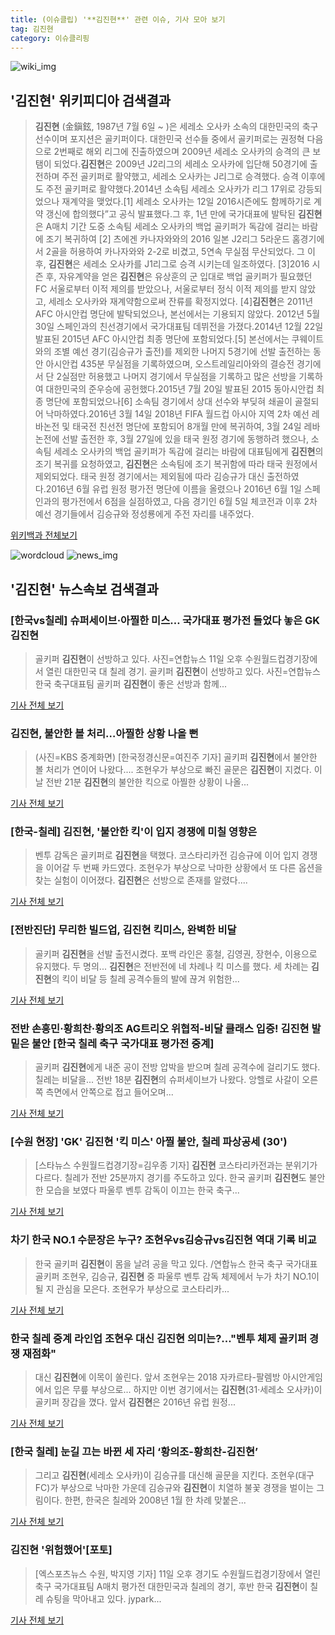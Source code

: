 ```yaml
---
title: (이슈클립) '**김진현**' 관련 이슈, 기사 모아 보기
tag: 김진현
category: 이슈클리핑
---
```

![wiki_img](https://user-images.githubusercontent.com/42597476/44503234-41136a80-a6d0-11e8-9071-6fc6418eafe4.png)
## **'**김진현**'** 위키피디아 검색결과
>**김진현** (金鎭鉉, 1987년 7월 6일 ~ )은 세레소 오사카 소속의 대한민국의 축구 선수이며 포지션은 골키퍼이다. 대한민국 선수들 중에서 골키퍼로는 권정혁 다음으로 2번째로 해외 리그에 진출하였으며 2009년 세레소 오사카의 승격의 큰 보탬이 되었다.**김진현**은 2009년 J2리그의 세레소 오사카에 입단해 50경기에 출전하며 주전 골키퍼로 활약했고, 세레소 오사카는 J리그로 승격했다. 승격 이후에도 주전 골키퍼로 활약했다.2014년 소속팀 세레소 오사카가 리그 17위로 강등되었으나 재계약을 맺었다.[1] 세레소 오사카는 12일 2016시즌에도 함께하기로 계약 갱신에 합의했다”고 공식 발표했다.그 후, 1년 만에 국가대표에 발탁된 **김진현**은 A매치 기간 도중 소속팀 세레소 오사카의 백업 골키퍼가 독감에 걸리는 바람에 조기 복귀하여 [2] 츠에겐 카나자와와의 2016 일본 J2리그 5라운드 홈경기에서 2골을 허용하여 카나자와와 2-2로 비겼고, 5연속 무실점 무산되었다. 그 이후, **김진현**은 세레소 오사카를 J1리그로 승격 시키는데 일조하였다. [3]2016 시즌 후, 자유계약을 얻은 **김진현**은 유상훈의 군 입대로 백업 골키퍼가 필요했던 FC 서울로부터 이적 제의를 받았으나, 서울로부터 정식 이적 제의를 받지 않았고, 세레소 오사카와 재계약함으로써 잔류를 확정지었다. [4]**김진현**은 2011년 AFC 아시안컵 명단에 발탁되었으나, 본선에서는 기용되지 않았다. 2012년 5월 30일 스페인과의 친선경기에서 국가대표팀 데뷔전을 가졌다.2014년 12월 22일 발표된 2015년 AFC 아시안컵 최종 명단에 포함되었다.[5] 본선에서는 쿠웨이트와의 조별 예선 경기(김승규가 출전)를 제외한 나머지 5경기에 선발 출전하는 동안 아시안컵 435분 무실점을 기록하였으며, 오스트레일리아와의 결승전 경기에서 단 2실점만 허용했고 나머지 경기에서 무실점을 기록하고 많은 선방을 기록하여 대한민국의 준우승에 공헌했다.2015년 7월 20일 발표된 2015 동아시안컵 최종 명단에 포함되었으나[6] 소속팀 경기에서 상대 선수와 부딪혀 쇄골이 골절되어 낙마하였다.2016년 3월 14일 2018년 FIFA 월드컵 아시아 지역 2차 예선 레바논전 및 태국전 친선전 명단에 포함되어 8개월 만에 복귀하여, 3월 24일 레바논전에 선발 출전한 후, 3월 27일에 있을 태국 원정 경기에 동행하려 했으나, 소속팀 세레소 오사카의 백업 골키퍼가 독감에 걸리는 바람에 대표팀에게 **김진현**의 조기 복귀를 요청하였고, **김진현**은 소속팀에 조기 복귀함에 따라 태국 원정에서 제외되었다. 태국 원정 경기에서는 제외됨에 따라 김승규가 대신 출전하였다.2016년 6월 유럽 원정 평가전 명단에 이름을 올렸으나 2016년 6월 1일 스페인과의 평가전에서 6점을 실점하였고, 다음 경기인 6월 5일 체코전과 이후 2차 예선 경기들에서 김승규와 정성룡에게 주전 자리를 내주었다.

<a href="https://ko.wikipedia.org/wiki/김진현" target="_blank">위키백과 전체보기</a>

![wordcloud](https://s3.ap-northeast-2.amazonaws.com/lyrics101-wordcloud/2018-09-11-1536669976.png)
![news_img](https://user-images.githubusercontent.com/42597476/44507050-1206f400-a6e4-11e8-8d98-7ffbfebb353f.png)
## **'**김진현**'** 뉴스속보 검색결과
### [한국vs칠레] 슈퍼세이브·아찔한 미스… 국가대표 평가전 들었다 놓은 GK **김진현**

>골키퍼 **김진현**이 선방하고 있다. 사진=연합뉴스 11일 오후 수원월드컵경기장에서 열린 대한민국 대 칠레 경기. 골키퍼 **김진현**이 선방하고 있다. 사진=연합뉴스 한국 축구대표팀 골키퍼 **김진현**이 좋은 선방과 함께...

<a href="http://www.joongboo.com/news/articleView.html?idxno=1286369" target="_blank">기사 전체 보기</a>

### **김진현**, 불안한 볼 처리…아찔한 상황 나올 뻔

>(사진=KBS 중계화면) [한국정경신문=여진주 기자] 골키퍼 **김진현**에서 불안한 볼 처리가 연이어 나왔다.... 조현우가 부상으로 빠진 골문은 **김진현**이 지켰다. 이날 전반 21분 **김진현**의 불안한 킥으로 아찔한 상황이 나올...

<a href="http://kpenews.com/Board.aspx?BoardNo=18748" target="_blank">기사 전체 보기</a>

### [한국-칠레] **김진현**, '불안한 킥'이 입지 경쟁에 미칠 영향은

>벤투 감독은 골키퍼로 **김진현**을 택했다. 코스타리카전 김승규에 이어 입지 경쟁을 이어갈 두 번째 카드였다. 조현우가 부상으로 낙마한 상황에서 또 다른 옵션을 찾는 실험이 이어졌다. **김진현**은 선방으로 존재를 알렸다....

<a href="http://www.sportalkorea.com/news/view.php?gisa_uniq=2018091120061153&section_code=10&cp=se&gomb=1" target="_blank">기사 전체 보기</a>

### [전반진단] 무리한 빌드업, **김진현** 킥미스, 완벽한 비달

>골키퍼 **김진현**을 선발 출전시켰다. 포백 라인은 홍철, 김영권, 장현수, 이용으로 유지했다. 두 명의... **김진현**은 전반전에 네 차례나 킥 미스를 했다. 세 차례는 **김진현**의 킥이 비달 등 칠레 공격수들의 발에 끊겨 위험한...

<a href="http://www.spotvnews.co.kr/?mod=news&act=articleView&idxno=236122" target="_blank">기사 전체 보기</a>

### 전반 손흥민·황희찬·황의조 AG트리오 위협적-비달 클래스 입증! **김진현** 발밑은 불안 [한국 칠레 축구 국가대표 평가전 중계]

>골키퍼 **김진현**에게 내준 공이 전방 압박을 받으며 칠레 공격수에 걸리기도 했다. 칠레는 비달을... 전반 18분 **김진현**의 슈퍼세이브가 나왔다.  앙헬로 사갈이 오른쪽 측면에서 안쪽으로 접고 들어오며...

<a href="http://www.sportsq.co.kr/news/articleView.html?idxno=302409" target="_blank">기사 전체 보기</a>

### [수원 현장] 'GK' **김진현** '킥 미스' 아찔 불안, 칠레 파상공세 (30')

>[스타뉴스 수원월드컵경기장=김우종 기자] **김진현** 코스타리카전과는 분위기가 다르다. 칠레가 전반 25분까지 경기를 주도하고 있다. 한국 골키퍼 **김진현**도 불안한 모습을 보였다 파울루 벤투 감독이 이끄는 한국 축구...

<a href="http://star.mt.co.kr/stview.php?no=2018091120232612167" target="_blank">기사 전체 보기</a>

### 차기 한국 NO.1 수문장은 누구? 조현우vs김승규vs**김진현** 역대 기록 비교

>한국 골키퍼 **김진현**이 몸을 날려 공을 막고 있다. /연합뉴스  한국 축구 국가대표 골키퍼 조현우, 김승규, **김진현** 중 파울루 벤투 감독 체제에서 누가 차기 NO.1이 될 지 관심을 모은다. 조현우가 부상으로 코스타리카...

<a href="http://www.kyeongin.com/main/view.php?key=20180911002120464" target="_blank">기사 전체 보기</a>

### 한국 칠레 중계 라인업 조현우 대신 **김진현** 의미는?..."벤투 체제 골키퍼 경쟁 재점화"

>대신 **김진현**에 이목이 쏠린다. 앞서 조현우는 2018 자카르타-팔렘방 아시안게임에서 입은 무릎 부상으로... 하지만 이번 경기에서는 **김진현**(31·세레소 오사카)이 골키퍼 장갑을 꼈다. 앞서 **김진현**은 2016년 유럽 원정...

<a href="http://www.kookje.co.kr/news2011/asp/newsbody.asp?code=0600&key=20180911.99099004688" target="_blank">기사 전체 보기</a>

### [한국 칠레] 눈길 끄는 바뀐 세 자리 ‘황의조-황희찬-**김진현**’

>그리고 **김진현**(세레소 오사카)이 김승규를 대신해 골문을 지킨다. 조현우(대구 FC)가 부상으로 낙마한 가운데 김승규와 **김진현**이 치열하 불꽃 경쟁을 벌이는 그림이다. 한편, 한국은 칠레와 2008년 1월 한 차례 맞붙은...

<a href="http://sports.mk.co.kr/view.php?year=2018&no=573642" target="_blank">기사 전체 보기</a>

### **김진현** '위험했어'[포토]

>[엑스포츠뉴스 수원, 박지영 기자] 11일 오후 경기도 수원월드컵경기장에서 열린 축구 국가대표팀 A매치 평가전 대한민국과 칠레의 경기, 후반 한국 **김진현**이 칠레 슈팅을 막아내고 있다. jypark...

<a href="http://www.xportsnews.com/?ac=article_view&entry_id=1018187" target="_blank">기사 전체 보기</a>



